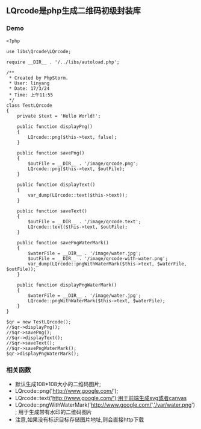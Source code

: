 ## LQrcode是php生成二维码初级封装库
### Demo
```
<?php

use libs\Qrcode\LQrcode;

require __DIR__ . '/../libs/autoload.php';

/**
 * Created by PhpStorm.
 * User: linyang
 * Date: 17/3/24
 * Time: 上午11:55
 */
class TestLQrcode
{
    private $text = 'Hello World!';

    public function displayPng()
    {
        LQrcode::png($this->text, false);
    }

    public function savePng()
    {
        $outFile = __DIR__ . '/image/qrcode.png';
        LQrcode::png($this->text, $outFile);
    }

    public function displayText()
    {
        var_dump(LQrcode::text($this->text));
    }

    public function saveText()
    {
        $outFile = __DIR__ . '/image/qrcode.text';
        LQrcode::text($this->text, $outFile);
    }

    public function savePngWaterMark()
    {
        $waterFile = __DIR__ . '/image/water.jpg';
        $outFile = __DIR__ . '/image/qrcode-with-water.png';
        var_dump(LQrcode::pngWithWaterMark($this->text, $waterFile, $outFile));
    }

    public function displayPngWaterMark()
    {
        $waterFile = __DIR__ . '/image/water.jpg';
        LQrcode::pngWithWaterMark($this->text, $waterFile);
    }
}

$qr = new TestLQrcode();
//$qr->displayPng();
//$qr->savePng();
//$qr->displayText();
//$qr->saveText();
//$qr->savePngWaterMark();
$qr->displayPngWaterMark();
```
### 相关函数
* 默认生成108*108大小的二维码图片;
* LQrcode::png('http://www.google.com/');
* LQrcode::text('http://www.google.com/');用于前端生成svg或者canvas
* LQrcode::pngWithWaterMark('http://www.google.com/','/var/water.png');
用于生成带有水印的二维码图片
* 注意,如果没有标识目标存储图片地址,则会直接http下载